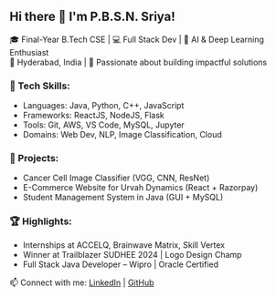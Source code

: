 ## Hi there 👋 I'm P.B.S.N. Sriya!

🎓 Final-Year B.Tech CSE | 💻 Full Stack Dev | 🤖 AI & Deep Learning Enthusiast  
📍 Hyderabad, India | 🧠 Passionate about building impactful solutions

### 🔧 Tech Skills:
- Languages: Java, Python, C++, JavaScript  
- Frameworks: ReactJS, NodeJS, Flask  
- Tools: Git, AWS, VS Code, MySQL, Jupyter  
- Domains: Web Dev, NLP, Image Classification, Cloud

### 🚀 Projects:
- Cancer Cell Image Classifier (VGG, CNN, ResNet)
- E-Commerce Website for Urvah Dynamics (React + Razorpay)
- Student Management System in Java (GUI + MySQL)

### 🏆 Highlights:
- Internships at ACCELQ, Brainwave Matrix, Skill Vertex
- Winner at Trailblazer SUDHEE 2024 | Logo Design Champ
- Full Stack Java Developer – Wipro | Oracle Certified

📫 Connect with me: [LinkedIn](https://linkedin.com/in/p-b-s-n-sriya-5b585a231) | [GitHub](https://github.com/pbsnsriya)
